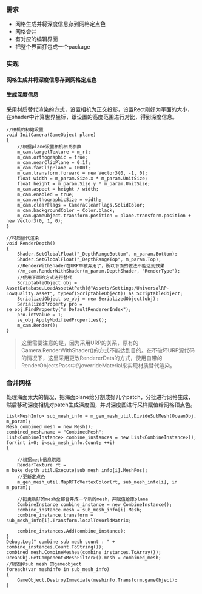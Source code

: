 ### 需求
- 网格生成并将深度信息存到网格定点色
- 网格合并
- 有对应的编辑界面
- 把整个界面打包成一个package

### 实现
#### 网格生成并将深度信息存到网格定点色
#### 生成深度信息
采用材质替代渲染的方式，设置相机为正交投影，设置Rect刚好为平面的大小，在shader中计算世界坐标，跟设置的高度范围进行对比，得到深度信息。
```
//相机的初始设置
void InitCamera(GameObject plane)
{
    //根据plane设置相机相关参数
    m_cam.targetTexture = m_rt;
    m_cam.orthographic = true;
    m_cam.nearClipPlane = 0.1f;
    m_cam.farClipPlane = 1000f;
    m_cam.transform.forward = new Vector3(0, -1, 0);
    float width = m_param.Size.x * m_param.UnitSize;
    float height = m_param.Size.y * m_param.UnitSize;
    m_cam.aspect = height / width;
    m_cam.enabled = true;
    m_cam.orthographicSize = width;
    m_cam.clearFlags = CameraClearFlags.SolidColor;
    m_cam.backgroundColor = Color.black;
    m_cam.gameObject.transform.position = plane.transform.position + new Vector3(0, 1, 0);
}
```

```
//材质替代渲染
void RenderDepth()
{
    Shader.SetGlobalFloat("_DepthRangeBottom", m_param.Bottom);
    Shader.SetGlobalFloat("_DepthRangeTop", m_param.Top);
    //RenderWithShader在URP中被弃用了，所以下面的做法不能达到效果
    //m_cam.RenderWithShader(m_param.DepthShader, "RenderType");
    //使用下面的方式进行替代
    ScriptableObject obj = AssetDatabase.LoadAssetAtPath(@"Assets/Settings/UniversalRP-LowQuality.asset", typeof(ScriptableObject)) as ScriptableObject;
    SerializedObject se_obj = new SerializedObject(obj);
    SerializedProperty pro = se_obj.FindProperty("m_DefaultRendererIndex");
    pro.intValue = 1;
    se_obj.ApplyModifiedProperties();
    m_cam.Render();
}
```
>这里需要注意的是，因为采用URP的关系，原有的Camera.RenderWithShader()的方式不能达到目的。在不破坏URP源代码的情况下，这里采用更改RendererData的方式，使用自带的RenderObjectsPass中的overrideMaterial来实现材质替代渲染。

### 合并网格
处理海面太大的情况，把海面plane给分割成好几个patch，分批进行网格生成，然后移动深度相机对patch生成深度图，并对深度图进行采样赋值给网格顶点色。
```
List<MeshInfo> sub_mesh_info = m_gen_mesh_util.DivideSubMesh(OceanObj, m_param);
Mesh combined_mesh = new Mesh();
combined_mesh.name = "CombinedMesh";
List<CombineInstance> combine_instances = new List<CombineInstance>();
for(int i=0; i<sub_mesh_info.Count; ++i)
{
    
    //根据mesh信息烘焙
    RenderTexture rt = m_bake_depth_util.Execute(sub_mesh_info[i].MeshPos);
    //更新定点色
    m_gen_mesh_util.MapRTToVertexColor(rt, sub_mesh_info[i], in m_param);

    //把更新好的mesh全都合并成一个新的mesh，并赋值给原plane
    CombineInstance combine_instance = new CombineInstance();
    combine_instance.mesh = sub_mesh_info[i].Mesh;
    combine_instance.transform = sub_mesh_info[i].Transform.localToWorldMatrix;
    
    combine_instances.Add(combine_instance);
}
Debug.Log(" combine sub mesh count : " + combine_instances.Count.ToString());
combined_mesh.CombineMeshes(combine_instances.ToArray());
OceanObj.GetComponent<MeshFilter>().mesh = combined_mesh;
//销毁掉sub mesh 的gameobject
foreach(var meshinfo in sub_mesh_info)
{
    GameObject.DestroyImmediate(meshinfo.Transform.gameObject);
}
```
